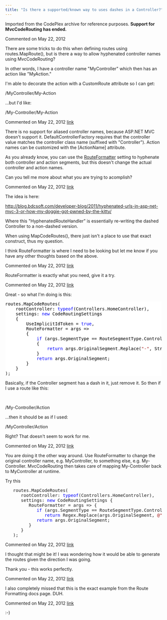 ```yaml
---
title: "Is there a supported/known way to uses dashes in a Controller?"
---
```

<div class="note">
   <p>
      Imported from the CodePlex archive for reference purposes. <b>Support for MvcCodeRouting has ended.</b></p>
</div>
<div id="post839456" class="discussion-comment op">
   <div class="discussion-header">Commented on 
      <time datetime="2012-05-22T08:53:21.653-07:00" title="2012-05-22T08:53:21.653-07:00">May 22, 2012</time>
   </div>
   <div class="discussion-message">
<p>There are some tricks to do this when defining routes using routes.MapRoute(), but is there a way to allow hyphenated controller names using MvcCodeRouting?</p>
<p>In other words, I have a controller name &quot;MyController&quot; which then has an action like &quot;MyAction.&quot;</p>
<p>I'm able to decorate the action with a CustomRoute attribute so I can get:</p>
<p>/MyController/My-Action</p>
<p>...but I'd like:</p>
<p>/My-Controller/My-Action</p>
</div>
</div>
<div id="post839474" class="discussion-comment">
   <div class="discussion-header">Commented on 
      <time datetime="2012-05-22T09:18:15.753-07:00" title="2012-05-22T09:18:15.753-07:00">May 22, 2012</time> <a href="#post839474" class="post-link">link</a></div>
   <div class="discussion-message"><p>There is no support for aliased controller names, because ASP.NET MVC doesn't support it. DefaultControllerFactory requires that the controller value matches the controller class name (suffixed with "Controller").&nbsp;Action names can be customized with the [ActionName] attribute.</p>
<p>As you already know, you can use the <a href="https://github.com/maxtoroq/MvcCodeRouting/blob/master/docs/Route-Formatting.md">RouteFormatter</a>&nbsp;setting to hyphenate both controller and action segments, but this doesn't change the actual controller and action names.</p>
<p>Can you tell me more about what you are trying to acomplish?</p></div>
</div>
<div id="post839495" class="discussion-comment">
   <div class="discussion-header">Commented on 
      <time datetime="2012-05-22T09:53:00.227-07:00" title="2012-05-22T09:53:00.227-07:00">May 22, 2012</time> <a href="#post839495" class="post-link">link</a></div>
   <div class="discussion-message"><p>The idea is here:</p>
<p><a href="http://blog.bdcsoft.com/developer-blog/2011/hyphenated-urls-in-asp-net-mvc-3-or-how-my-doggie-got-pwned-by-the-kitty/">http://blog.bdcsoft.com/developer-blog/2011/hyphenated-urls-in-asp-net-mvc-3-or-how-my-doggie-got-pwned-by-the-kitty/</a></p>
<p>Where this "HyphenatedRouteHandler" is essentially re-writing the dashed Controller to a non-dashed version.</p>
<p>When using MapCodeRoutes(), there just isn't a place to use that exact construct, thus my question.</p>
<p>I think RouteFormatter is where I need to be looking but let me know if you have any other thoughts based on the above.</p></div>
</div>
<div id="post839497" class="discussion-comment">
   <div class="discussion-header">Commented on 
      <time datetime="2012-05-22T09:58:40.76-07:00" title="2012-05-22T09:58:40.76-07:00">May 22, 2012</time> <a href="#post839497" class="post-link">link</a></div>
   <div class="discussion-message"><p>RouteFormatter is exactly what you need, give it a try.</p></div>
</div>
<div id="post839508" class="discussion-comment">
   <div class="discussion-header">Commented on 
      <time datetime="2012-05-22T10:19:59.69-07:00" title="2012-05-22T10:19:59.69-07:00">May 22, 2012</time> <a href="#post839508" class="post-link">link</a></div>
   <div class="discussion-message"><p>Great - so what I'm doing is this:</p>
<p>
<div style="color: black; background-color: white;">
<pre>routes.MapCodeRoutes(
	rootController: <span style="color: blue;">typeof</span>(Controllers.HomeController),
	settings: <span style="color: blue;">new</span> CodeRoutingSettings
	{
		UseImplicitIdToken = <span style="color: blue;">true</span>,
		RouteFormatter = args =&gt;
		{
			<span style="color: blue;">if</span> (args.SegmentType == RouteSegmentType.Controller &amp;&amp; args.OriginalSegment.Contains(<span style="color: #a31515;">"-"</span>))
			{
				<span style="color: blue;">return</span> args.OriginalSegment.Replace(<span style="color: #a31515;">"-"</span>, String.Empty);
			}
			<span style="color: blue;">return</span> args.OriginalSegment;
		}
	}
);
</pre>
</div>
</p>
<p>Basically, if the Controller segment has a dash in it, just remove it. So then if I use a route like this:</p>
<p>&nbsp;</p>
<p>/My-Controller/Action</p>
<p>...then it should be as if I used:</p>
<p>/MyController/Action</p>
<p>Right? That doesn't seem to work for me.</p></div>
</div>
<div id="post839511" class="discussion-comment marked-as-answer">
   <div class="discussion-header">Commented on 
      <time datetime="2012-05-22T10:27:20.097-07:00" title="2012-05-22T10:27:20.097-07:00">May 22, 2012</time> <a href="#post839511" class="post-link">link</a></div>
   <div class="discussion-message">
<p>You are doing it the other way around. Use RouteFormatter to change the original controller name, e.g. MyController, to something else, e.g. My-Controller. MvcCodeRouting then takes care of mapping My-Controller back to MyController at runtime.</p>
<p>Try this</p>
<pre>   routes.MapCodeRoutes(
      rootController: <span style="color:blue">typeof</span>(Controllers.HomeController),
      settings: <span style="color:blue">new</span> CodeRoutingSettings {
         RouteFormatter = args =&gt; {
            <span style="color:blue">if</span> (args.SegmentType == RouteSegmentType.Controller)
               <span style="color:blue">return</span> Regex.Replace(args.OriginalSegment, <span style="color:#a31515">@&quot;([a-z])([A-Z])&quot;</span>, <span style="color:#a31515">&quot;$1-$2&quot;</span>);
            <span style="color:blue">return</span> args.OriginalSegment;
         }
      }
   );
</pre>
</div>
</div>
<div id="post839513" class="discussion-comment">
   <div class="discussion-header">Commented on 
      <time datetime="2012-05-22T10:31:38.653-07:00" title="2012-05-22T10:31:38.653-07:00">May 22, 2012</time> <a href="#post839513" class="post-link">link</a></div>
   <div class="discussion-message"><p>I thought that might be it! I was wondering how it would be able to generate the routes given the direction I was going.</p>
<p>Thank you - this works perfectly.</p></div>
</div>
<div id="post839519" class="discussion-comment">
   <div class="discussion-header">Commented on 
      <time datetime="2012-05-22T10:45:28.09-07:00" title="2012-05-22T10:45:28.09-07:00">May 22, 2012</time> <a href="#post839519" class="post-link">link</a></div>
   <div class="discussion-message"><p>I also completely missed that this is the exact example from the Route Formatting docs page. DUH.</p></div>
</div>
<div id="post839545" class="discussion-comment">
   <div class="discussion-header">Commented on 
      <time datetime="2012-05-22T11:26:15.363-07:00" title="2012-05-22T11:26:15.363-07:00">May 22, 2012</time> <a href="#post839545" class="post-link">link</a></div>
   <div class="discussion-message"><p>:-)</p></div>
</div>